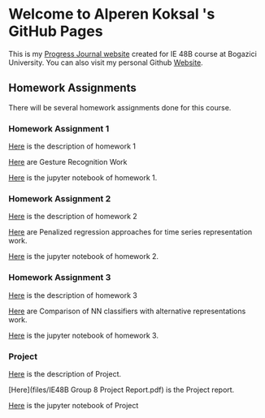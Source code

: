 # Welcome to Alperen Koksal 's GitHub Pages

This is my [Progress Journal website](https://bu-ie-48B.github.io/fall21-alperenkoksal/) created for IE 48B course at Bogazici University. You can also visit my personal Github [Website](https://alperenkoksal.github.io/). 

## Homework Assignments

There will be several homework assignments done for this course.

### Homework Assignment 1

[Here](files/IE48b_Fall21_Homework1.pdf) is the description of homework 1

[Here](files/homework1.html)  are Gesture Recognition Work

[Here](files/homework1.ipynb) is the jupyter notebook of homework 1.


### Homework Assignment 2

[Here](files/IE48b_Fall21_Homework2.pdf) is the description of homework 2

[Here](files/homework2.html) are Penalized regression approaches for time series representation work.

[Here](files/homework2.ipynb) is the jupyter notebook of homework 2.


### Homework Assignment 3

[Here](files/IE48b_Fall21_Homework3.pdf) is the description of homework 3

[Here](files/homework3.html) are Comparison of NN classifiers with alternative representations work.

[Here](files/homework3.ipynb) is the jupyter notebook of homework 3.


### Project

[Here](files/IE48B_Fall21_Project.pdf) is the description of Project.

[Here](files/IE48B Group 8 Project Report.pdf) is the Project report.

[Here](files/project.ipynb) is the jupyter notebook of Project